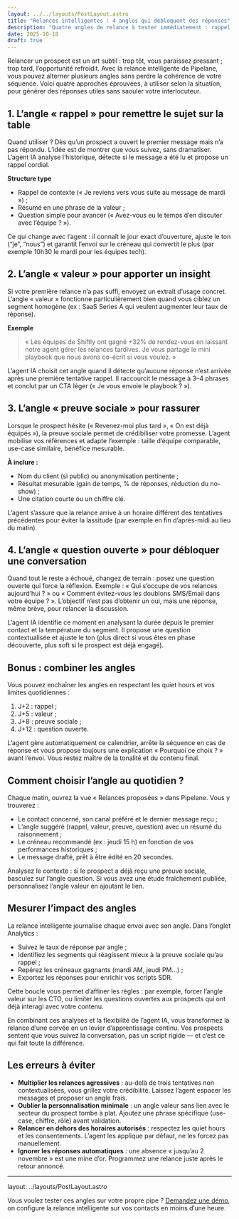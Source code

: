 ```yaml
---
layout: ../../layouts/PostLayout.astro
title: "Relances intelligentes : 4 angles qui débloquent des réponses"
description: "Quatre angles de relance à tester immédiatement : rappel, valeur, preuve sociale, question ouverte."
date: 2025-10-18
draft: true
---
```

Relancer un prospect est un art subtil : trop tôt, vous paraissez pressant ; trop tard, l’opportunité refroidit. Avec la relance intelligente de Pipelane, vous pouvez alterner plusieurs angles sans perdre la cohérence de votre séquence. Voici quatre approches éprouvées, à utiliser selon la situation, pour générer des réponses utiles sans saouler votre interlocuteur.

## 1. L’angle « rappel » pour remettre le sujet sur la table

Quand utiliser ? Dès qu’un prospect a ouvert le premier message mais n’a pas répondu. L’idée est de montrer que vous suivez, sans dramatiser. L’agent IA analyse l’historique, détecte si le message a été lu et propose un rappel cordial.

**Structure type**

- Rappel de contexte (« Je reviens vers vous suite au message de mardi ») ;
- Résumé en une phrase de la valeur ;
- Question simple pour avancer (« Avez-vous eu le temps d’en discuter avec l’équipe ? »).

Ce qui change avec l’agent : il connaît le jour exact d’ouverture, ajuste le ton (“je”, “nous”) et garantit l’envoi sur le créneau qui convertit le plus (par exemple 10h30 le mardi pour les équipes tech).

## 2. L’angle « valeur » pour apporter un insight

Si votre première relance n’a pas suffi, envoyez un extrait d’usage concret. L’angle « valeur » fonctionne particulièrement bien quand vous ciblez un segment homogène (ex : SaaS Series A qui veulent augmenter leur taux de réponse).

**Exemple**

> « Les équipes de Shiftly ont gagné +32% de rendez-vous en laissant notre agent gérer les relances tardives. Je vous partage le mini playbook que nous avons co-écrit si vous voulez. »

L’agent IA choisit cet angle quand il détecte qu’aucune réponse n’est arrivée après une première tentative rappel. Il raccourcit le message à 3–4 phrases et conclut par un CTA léger (« Je vous envoie le playbook ? »).

## 3. L’angle « preuve sociale » pour rassurer

Lorsque le prospect hésite (« Revenez-moi plus tard », « On est déjà équipés »), la preuve sociale permet de crédibiliser votre promesse. L’agent mobilise vos références et adapte l’exemple : taille d’équipe comparable, use-case similaire, bénéfice mesurable.

**À inclure :**

- Nom du client (si public) ou anonymisation pertinente ;
- Résultat mesurable (gain de temps, % de réponses, réduction du no-show) ;
- Une citation courte ou un chiffre clé.

L’agent s’assure que la relance arrive à un horaire différent des tentatives précédentes pour éviter la lassitude (par exemple en fin d’après-midi au lieu du matin).

## 4. L’angle « question ouverte » pour débloquer une conversation

Quand tout le reste a échoué, changez de terrain : posez une question ouverte qui force la réflexion. Exemple : « Qui s’occupe de vos relances aujourd’hui ? » ou « Comment évitez-vous les doublons SMS/Email dans votre équipe ? ». L’objectif n’est pas d’obtenir un oui, mais une réponse, même brève, pour relancer la discussion.

L’agent IA identifie ce moment en analysant la durée depuis le premier contact et la température du segment. Il propose une question contextualisée et ajuste le ton (plus direct si vous êtes en phase découverte, plus soft si le prospect est déjà engagé).

## Bonus : combiner les angles

Vous pouvez enchaîner les angles en respectant les quiet hours et vos limites quotidiennes :

1. J+2 : rappel ;
2. J+5 : valeur ;
3. J+8 : preuve sociale ;
4. J+12 : question ouverte.

L’agent gère automatiquement ce calendrier, arrête la séquence en cas de réponse et vous propose toujours une explication « Pourquoi ce choix ? » avant l’envoi. Vous restez maître de la tonalité et du contenu final.

## Comment choisir l’angle au quotidien ?

Chaque matin, ouvrez la vue « Relances proposées » dans Pipelane. Vous y trouverez :

- Le contact concerné, son canal préféré et le dernier message reçu ;
- L’angle suggéré (rappel, valeur, preuve, question) avec un résumé du raisonnement ;
- Le créneau recommandé (ex : jeudi 15 h) en fonction de vos performances historiques ;
- Le message drafté, prêt à être édité en 20 secondes.

Analysez le contexte : si le prospect a déjà reçu une preuve sociale, basculez sur l’angle question. Si vous avez une étude fraîchement publiée, personnalisez l’angle valeur en ajoutant le lien.

## Mesurer l’impact des angles

La relance intelligente journalise chaque envoi avec son angle. Dans l’onglet Analytics :

- Suivez le taux de réponse par angle ;
- Identifiez les segments qui réagissent mieux à la preuve sociale qu’au rappel ;
- Repérez les créneaux gagnants (mardi AM, jeudi PM…) ;
- Exportez les réponses pour enrichir vos scripts SDR.

Cette boucle vous permet d’affiner les règles : par exemple, forcer l’angle valeur sur les CTO, ou limiter les questions ouvertes aux prospects qui ont déjà interagi avec votre contenu.

En combinant ces analyses et la flexibilité de l’agent IA, vous transformez la relance d’une corvée en un levier d’apprentissage continu. Vos prospects sentent que vous suivez la conversation, pas un script rigide — et c’est ce qui fait toute la différence.

## Les erreurs à éviter

- **Multiplier les relances agressives** : au-delà de trois tentatives non contextualisées, vous grillez votre crédibilité. Laissez l’agent espacer les messages et proposer un angle frais.
- **Oublier la personnalisation minimale** : un angle valeur sans lien avec le secteur du prospect tombe à plat. Ajoutez une phrase spécifique (use-case, chiffre, rôle) avant validation.
- **Relancer en dehors des horaires autorisés** : respectez les quiet hours et les consentements. L’agent les applique par défaut, ne les forcez pas manuellement.
- **Ignorer les réponses automatiques** : une absence « jusqu’au 2 novembre » est une mine d’or. Programmez une relance juste après le retour annoncé.

---
layout: ../layouts/PostLayout.astro

Vous voulez tester ces angles sur votre propre pipe ? [Demandez une démo](../#demo), on configure la relance intelligente sur vos contacts en moins d’une heure.

